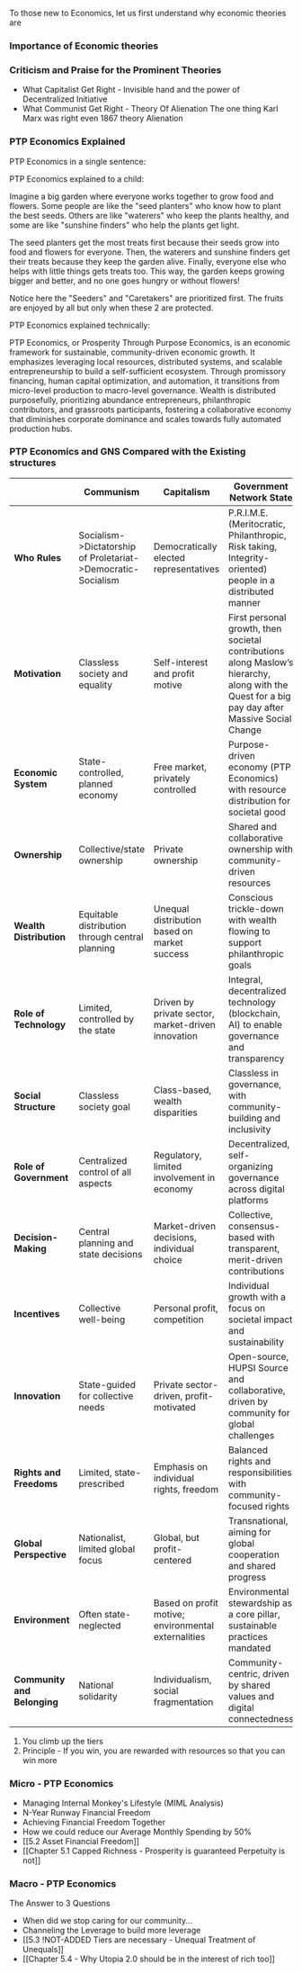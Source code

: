 To those new to Economics, let us first understand why economic theories are 
### Importance of Economic theories

### Criticism and Praise for the Prominent Theories

  - What Capitalist Get Right - Invisible hand and the power of Decentralized Initiative
  - What Communist Get Right - Theory Of Alienation
	The one thing Karl Marx was right even 1867 theory Alienation

### PTP Economics Explained

PTP Economics in a single sentence:

PTP Economics explained to a child:

Imagine a big garden where everyone works together to grow food and flowers. Some people are like the "seed planters" who know how to plant the best seeds. Others are like "waterers" who keep the plants healthy, and some are like "sunshine finders" who help the plants get light.

The seed planters get the most treats first because their seeds grow into food and flowers for everyone. Then, the waterers and sunshine finders get their treats because they keep the garden alive. Finally, everyone else who helps with little things gets treats too. This way, the garden keeps growing bigger and better, and no one goes hungry or without flowers!

Notice here the "Seeders" and "Caretakers" are prioritized first. The fruits are enjoyed by all but only when these 2 are protected.

PTP Economics explained technically:

PTP Economics, or Prosperity Through Purpose Economics, is an economic framework for sustainable, community-driven economic growth. It emphasizes leveraging local resources, distributed systems, and scalable entrepreneurship to build a self-sufficient ecosystem. Through promissory financing, human capital optimization, and automation, it transitions from micro-level production to macro-level governance. Wealth is distributed purposefully, prioritizing abundance entrepreneurs, philanthropic contributors, and grassroots participants, fostering a collaborative economy that diminishes corporate dominance and scales towards fully automated production hubs.

### PTP Economics and GNS Compared with the Existing structures

|                             | Communism                                                    | Capitalism                                          | Government Network State                                                                                                                        |
| --------------------------- | ------------------------------------------------------------ | --------------------------------------------------- | ----------------------------------------------------------------------------------------------------------------------------------------------- |
| **Who Rules**               | Socialism->Dictatorship of Proletariat->Democratic-Socialism | Democratically elected representatives              | P.R.I.M.E. (Meritocratic, Philanthropic, Risk taking, Integrity-oriented) people in a distributed manner                                        |
| **Motivation**              | Classless society and equality                               | Self-interest and profit motive                     | First personal growth, then societal contributions along Maslow’s hierarchy, along with the Quest for a big pay day after Massive Social Change |
| **Economic System**         | State-controlled, planned economy                            | Free market, privately controlled                   | Purpose-driven economy (PTP Economics) with resource distribution for societal good                                                             |
| **Ownership**               | Collective/state ownership                                   | Private ownership                                   | Shared and collaborative ownership with community-driven resources                                                                              |
| **Wealth Distribution**     | Equitable distribution through central planning              | Unequal distribution based on market success        | Conscious trickle-down with wealth flowing to support philanthropic goals                                                                       |
| **Role of Technology**      | Limited, controlled by the state                             | Driven by private sector, market-driven innovation  | Integral, decentralized technology (blockchain, AI) to enable governance and transparency                                                       |
| **Social Structure**        | Classless society goal                                       | Class-based, wealth disparities                     | Classless in governance, with community-building and inclusivity                                                                                |
| **Role of Government**      | Centralized control of all aspects                           | Regulatory, limited involvement in economy          | Decentralized, self-organizing governance across digital platforms                                                                              |
| **Decision-Making**         | Central planning and state decisions                         | Market-driven decisions, individual choice          | Collective, consensus-based with transparent, merit-driven contributions                                                                        |
| **Incentives**              | Collective well-being                                        | Personal profit, competition                        | Individual growth with a focus on societal impact and sustainability                                                                            |
| **Innovation**              | State-guided for collective needs                            | Private sector-driven, profit-motivated             | Open-source, HUPSI Source and collaborative, driven by community for global challenges                                                          |
| **Rights and Freedoms**     | Limited, state-prescribed                                    | Emphasis on individual rights, freedom              | Balanced rights and responsibilities with community-focused rights                                                                              |
| **Global Perspective**      | Nationalist, limited global focus                            | Global, but profit-centered                         | Transnational, aiming for global cooperation and shared progress                                                                                |
| **Environment**             | Often state-neglected                                        | Based on profit motive; environmental externalities | Environmental stewardship as a core pillar, sustainable practices mandated                                                                      |
| **Community and Belonging** | National solidarity                                          | Individualism, social fragmentation                 | Community-centric, driven by shared values and digital connectedness                                                                            |


1. You climb up the tiers
2.  Principle - If you win, you are rewarded with resources so that you can win more

### Micro - PTP Economics

 - Managing Internal Monkey's Lifestyle (MIML Analysis)
 - N-Year Runway Financial Freedom
 - Achieving Financial Freedom Together
 - How we could reduce our Average Monthly Spending by 50%
 - [[5.2 Asset Financial Freedom]]
 - [[Chapter 5.1 Capped Richness - Prosperity is guaranteed Perpetuity is not]]


### Macro - PTP Economics

The Answer to 3 Questions
   - When did we stop caring for our community...
   - Channeling the Leverage to build more leverage
  - [[5.3 !NOT-ADDED Tiers are necessary - Unequal Treatment of Unequals]]
  - [[Chapter 5.4 -  Why Utopia 2.0 should be in the interest of rich too]]





